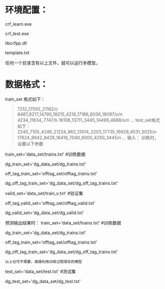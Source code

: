 # 环境配置：
crf_learn.exe

crf_test.exe

libcrfpp.dll

template.txt

任何一个目录含有以上文件，就可以运行本模型。

# 数据格式：

train_set 格式如下：
> 7212_17592_21182/c  8487_8217_14790_19215_4216_17186_6036_18097/o/n
> 4234_11634_7747/b  16108_13711_3445_14499_4688/o/n
...
test_set格式如下：
> 2240_7105_4246_21224_962_13514_2203_17735_16929_4531_5025/n
> 17624_9942_8428_16419_7040_6000_4250_3445/n
...
输入：
训练时，设置以下参数

train_set='data_set/trains.txt'  #训练数据

dg_train_set='dg_data_set/dg_trains.txt'

off_tag_train_set='offtag_set/offtag_trains.txt'

dg_off_tag_train_set='dg_data_set/dg_off_tag_trains.txt'

valid_set='data_set/train_v.txt' #验证集

off_tag_valid_set='offtag_set/offtag_valid.txt'

dg_valid_set='dg_data_set/dg_valid.txt'

预测输出结果时：
train_set='data_set/trains.txt'  #训练数据

dg_train_set='dg_data_set/dg_trains.txt'

off_tag_train_set='offtag_set/offtag_trains.txt'

dg_off_tag_train_set='dg_data_set/dg_off_tag_trains.txt'

`以上也可不需要，直接利用训练过程保存的模型`

test_set='data_set/test.txt' #测试集

dg_test_set='dg_data_set/dg_test.txt'

